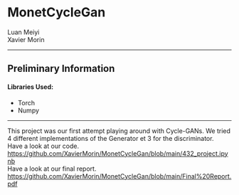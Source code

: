 # MonetCycleGan

Luan Meiyi <br>
Xavier Morin

---

## Preliminary Information

#### Libraries Used:
* Torch
* Numpy
---
This project was our first attempt playing around with Cycle-GANs. We tried 4 different implementations of the Generator et 3 for the discriminator. 
<br>
Have a look at our code. <br>
https://github.com/XavierMorin/MonetCycleGan/blob/main/432_project.ipynb
<br>
Have a look at our final report. <br>
https://github.com/XavierMorin/MonetCycleGan/blob/main/Final%20Report.pdf
